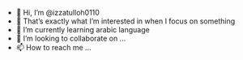 - 👋 Hi, I’m @izzatulloh0110
- 👀 That’s exactly what I’m interested in when I focus on something 
- 🌱 I’m currently learning arabic language
- 💞️ I’m looking to collaborate on ...
- 📫 How to reach me ...

<!---
izzatulloh0110/izzatulloh0110 is a ✨ special ✨ repository because its `README.md` (this file) appears on your GitHub profile.
You can click the Preview link to take a look at your changes.
--->
